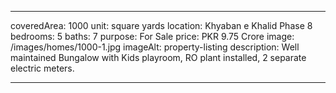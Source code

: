 ---

coveredArea: 1000
unit: square yards
location: Khyaban e Khalid Phase 8
bedrooms: 5
baths: 7
purpose: For Sale
price: PKR 9.75 Crore
image: /images/homes/1000-1.jpg
imageAlt: property-listing
description: Well maintained Bungalow with Kids playroom, RO plant installed, 2 separate electric meters.

---